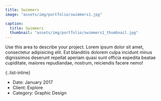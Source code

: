 ```yaml
---
title: Swimmers
image: "assets/img/portfolio/swimmers1.jpg"

caption:
  title: Swimmers
  thumbnail: "assets/img/portfolio/swimmers1_thumbnail.jpg"
---
```

Use this area to describe your project. Lorem ipsum dolor sit amet, consectetur adipisicing elit. Est blanditiis dolorem culpa incidunt minus dignissimos deserunt repellat aperiam quasi sunt officia expedita beatae cupiditate, maiores repudiandae, nostrum, reiciendis facere nemo!

{:.list-inline}
- Date: January 2017
- Client: Explore
- Category: Graphic Design

